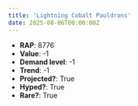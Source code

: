 ```yaml
---
title: 'Lightning Cobalt Pauldrons'
date: 2025-08-06T00:00:00Z
---
```

- **RAP**: 8776
- **Value**: -1
- **Demand level**: -1
- **Trend**: -1
- **Projected?**: True
- **Hyped?**: True
- **Rare?**: True

